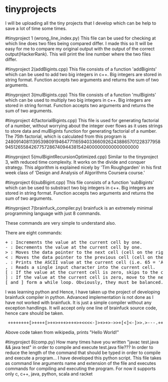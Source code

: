 # tinyprojects
I will be uploading all the tiny projects that I develop which can be help to save a lot of time some times.

#tinyproject 1 (wrong_line_index.py)
This file can be used for checking at which line does two files being compared differ. 
I made this so It will be easy for me to compare my original output with the output of the correct output(HackerRank).
This will print the line number where the two files differ.

#tinyproject 2(addBigints.cpp)
This file consists of a function 'addBigints' which can be used to add two big integers in c++. Big integers are stored in string format. Function accepts two arguments and returns the sum of two arguments.

#tinyproject 3(mulBigints.cpp)
This file consists of a function 'mulBigints' which can be used to multiply two big integers in c++. Big integers are stored in string format. Function accepts two arguments and returns the sum of two arguments.

#tinyproject 4(factorialBigints.cpp)
This file is used for generating factorial of a number, without worrying about the integer over flows as it uses strings to store data and mulBigints function for generating factorial of a number.  
The 75th factorial, which is calculated from this program is 
24809140811395398091946477116594033660926243886570122837795894512655842677572867409443815424000000000000000000

#tinyproject 5(mulBigintRecursionOptimized.cpp)
Similar to the tinyproject 3, with reduced time complexity. It works on the divide and conquer strategy. This algorithm is explained nicely by 'Tim	Roughgarden' in his first week class of 'Design and Analysis of Algorithms Coursera course.'

#tinyproject 6(subBigint.cpp)
This file consists of a function 'subBigints' which can be used to substract two big integers in c++. Big integers are stored in string format. Function accepts two arguments and returns the sum of two arguments.

#tinyproject 7(brainfuck_compiler.py)
brainfuck is an extremely minimal programming language with just 8 commands. 

These commands are very simple to understand also.

There are eight commands:
<pre>
+ : Increments the value at the current cell by one.
- : Decrements the value at the current cell by one.
> : Moves the data pointer to the next cell (cell on the right).
< : Moves the data pointer to the previous cell (cell on the left).
. : Prints the ASCII value at the current cell (i.e. 65 = 'A').
, : Reads a single input character into the current cell.
[ : If the value at the current cell is zero, skips to the corresponding ].Otherwise, move to the next instruction.
] : If the value at the current cell is zero, move to the next instruction.Otherwise, move backwards in the instructions to the corresponding [ .
[ and ] form a while loop. Obviously, they must be balanced.
</pre>
I was learning python and Hence, I have taken up the project of developing brainfuck compiler in python. Advanced implementation is not done as I have not worked with brainfuck. It is just a simple compiler without any exception handlings. 
It will accept only one line of brainfuck source code, hence care should be taken.
<pre> ++++++++[>++++[>++>+++>+++>+<<<<-]>+>+>->>+[<]<-]>>.>---.+++++++..+++.>>.<-.<.+++.------.--------.>>+.>++. </pre>
Above code taken from wikipedia, prints "Hello World!" 

#tinyproject 8(comp.py)
How many times have you written "javac test.java && java test" in order to compile and execute test.java file???
In order to reduce the length of the command that should be typed in order to compile and execute a program...
I have developed this python script. This file takes as command line arguments name and extension of the file 
and executes commands for compiling and executing the program.
For now it supports only c, c++, java, python, scala and racket